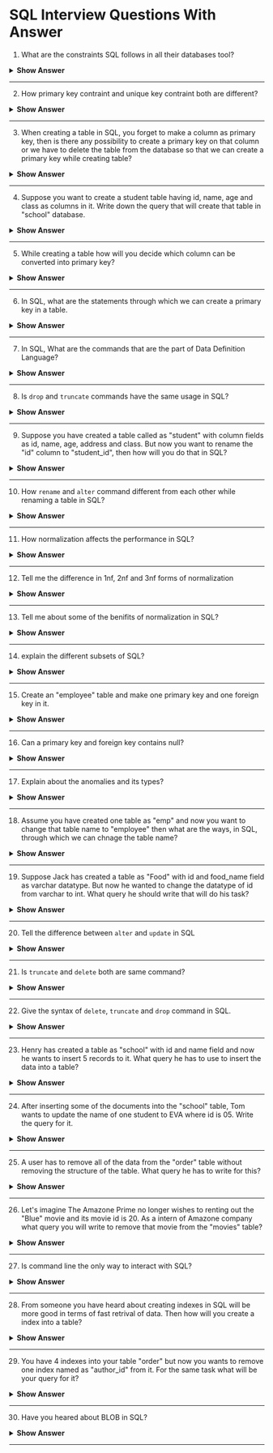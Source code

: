 
# SQL Interview Questions With Answer

1. What are the constraints SQL follows in all their databases tool?

<details><summary> <b>Show Answer</b> </summary> 

> In all the SQL databases there are some constraints like: 
> - not null: This constraint restricts the values that are null from being inserted into columns.
> - unique: This will allow only unique values in the column along with the null value
> - primary key: This constraint allows only those values that are not null and unique.
> - foreign key: This constraint helps in forming the relationship between two or more tables in SQL.
> - index: This constraint helps in improving query performance and fast retrieval of data
> - check: This is used when we have to check if all the data that is being inserted satisfy a condition.

</details>

---

2. How primary key contraint and unique key contraint both are different? 

<details><summary> <b>Show Answer</b> </summary> 

> In a table in SQL, there can be many columns that can be a unique key but only one primary key is allowed on one table. Primary key is a combination of unique key plus null constraint, whereas unique key has only unique constraint and it can be null.

</details>

---

3. When creating a table in SQL, you forget to make a column as primary key, then is there any possibility to create a primary key on that column or we have to delete the table from the database so that we can create a primary key while creating table?

<details><summary> <b>Show Answer</b> </summary> 

> We can add the primary key after the creation of table also, for that we can use the `alter` command that will add the primary key column to an existing table. There is no need to delete the table and recreate again in the database. Just we have to pass a query as:  
```
alter table table_name add primary key(column_name);
```
  
</details>

---

4. Suppose you want to create a student table having id, name, age and class as columns in it. Write down the query that will create that table in "school" database.

<details><summary> <b>Show Answer</b> </summary> 

> 
```
create database school;

use school;

create table school( 
       id int, 
       name varchar(30), 
       age int, 
       class varchar(10)
       );
```

</details>

---

5. While creating a table how will you decide which column can be converted into primary key?

<details><summary> <b>Show Answer</b> </summary> 

> There are set of rules that we can follow while creating a primary key:  
> 1. A column must have unique values.
> 2. A column shouldn't contain any null value.
> 3. Only one primary key can be created for one table.
> 4. Columns that are of type number is recommended for primary key column.

</details>

--- 

6. In SQL, what are the statements through which we can create a primary key in a table.

<details><summary> <b>Show Answer</b> </summary> 

> By using `create table` and `alter table` statements we can create a primary key in a table in SQL. 

</details>

---

7. In SQL, What are the commands that are the part of Data Definition Language?

<details><summary> <b>Show Answer</b> </summary> 

> Data Definition language or DDL commands are used to describe or define the structure of the database objects. In DDL, following are the commands:  
> - create
> - alter
> - drop
> - truncate
> - comment
> - rename 

</details>

---

8. Is `drop` and `truncate` commands have the same usage in SQL?

<details><summary> <b>Show Answer</b> </summary> 

> Both `drop` and `truncate` are the part of DDL commands and also looks similar while deleting records of the table in database. But one major difference between both is that, `drop` deletes all the records from the table as well as the table structure, whereas `truncate` will only deletes all the records from the table but not the table structure. Also drop command can be used to delete the database, whereas truncate cannot be used to delete database.

</details>

---

9. Suppose you have created a table called as "student" with column fields as id, name, age, address and class. But now you want to rename the "id" column to "student_id", then how will you do that in SQL?

<details><summary> <b>Show Answer</b> </summary> 

> Using `alter` command, we can rename the column name.  
```
alter table student 
rename column id to student_id;
```
> Here "id" column name is changed to "student_id" name.
</details>

---

10. How `rename` and `alter` command different from each other while renaming a table in SQL? 

<details><summary> <b>Show Answer</b> </summary> 

> `rename` command and `alter` both have similar working when renaming a table name in SQL except for the syntax. The only difference between both of them are that `rename` cannot be used to rename temporary table, whereas `alter` command can rename a temporary table in SQL.

</details>

---

11. How normalization affects the performance in SQL?

<details><summary> <b>Show Answer</b> </summary> 

> The main point to use the normalization forms in table data is to eliminate repetition of data from it. So one thing we can say that it will guarantees the duplicate free data in the table. But achiving full normalization can affects negitively in the performance. 

</details>

---

12. Tell me the difference in 1nf, 2nf and 3nf forms of normalization

<details><summary> <b>Show Answer</b> </summary> 

> - In 1nf or 1st normal form, the composite attribute are converted into single value attribute. Each column must only have one single data entry in each row. 
> - In 2nf or 2nd normal form, the table should not have any partial dependency means the proper subset of primary key shouldn't determines any non-prime attribute. 
> - In 3nf or 3rd normal form, there should not be any transitive dependency, that means non- prime attribute of the table should not dependent on other non- prime attribute. 

</details>

---

13. Tell me about some of the benifits of normalization in SQL?

<details><summary> <b>Show Answer</b> </summary> 

> - It is used to reduce or remove the duplicates from the data.
> - To optimize storage space.
> - To prevent unwanted deletion of data.
> - To prevent data inconsistency.

</details>

---

14. explain the different subsets of SQL?

<details><summary> <b>Show Answer</b> </summary> 

> In SQL, Most common subsets are DDL, DML, DQL, DCL and TCL. 

> - DDL allows user to `create`, `alter` and `drop` objects of the database.
> - DML allows user to manipulate the data in database using  `insert`, `update` and `delete` commands.
> - DQL allows user to fetch the data from the database using `select` command.
> - DCL commands like `grant` and `revoke` gives or removes permission to the user on the database elements.
> - TCL commands are used to control the data transaction using `commit`, `rollback` and `savepoint`. 

</details>

---

15. Create an "employee" table and make one primary key and one foreign key in it. 

<details><summary> <b>Show Answer</b> </summary> 

> 
```
create table employee(
       emp_id int,
       emp_name varchar(20),
       dept_id int,
       primary key (emp_id),
       foreign key (dept_id) references department(dept_id)
       );
```

</details>

---

16. Can a primary key and foreign key contains null? 

<details><summary> <b>Show Answer</b> </summary> 

> A primary key field in the table cannot contains null as a value. But that is not the case with foreign key. A foreign key is used to stablize a relation between two tables and it can contain null value.

</details>

---

17. Explain about the anomalies and its types?
 
<details><summary> <b>Show Answer</b> </summary> 

> Anomaly generally happens when the database is not constructed well and when the normalization concepts were not applied. There are 3 types of anomalies that causes problem:  
> 1. insertion anomaly: This can happen when we are trying to insert the data into the table and it is not allowed because some data is not present.
> 2. update anomaly: This will happen when we have duplicate data into the table and updating one of those data will not reflects to the other data and the end user has no idea which data is the correct one.
> 3. deletion anomaly: This will happen when deletion of one data will cause other data to be deleted from the table as well.


</details>

---

18. Assume you have created one table as "emp" and now you want to change that table name to "employee" then what are the ways, in SQL, through which we can chnage the table name? 

<details><summary> <b>Show Answer</b> </summary> 

> For changinf the table name in SQL, we can go for `rename` command or `alter` command:    
With `rename`
```
rename table emp to employee;
```
With `alter`
```
alter table emp
rename to employee; 
```

</details>

---

19. Suppose Jack has created a table as "Food" with id and food_name field as varchar datatype. But now he wanted to change the datatype of id from varchar to int. What query he should write that will do his task?

<details><summary> <b>Show Answer</b> </summary> 

> 
```
alter table Food 
modify column id int;
```

</details>

---

20. Tell the difference between `alter` and `update` in SQL 

<details><summary> <b>Show Answer</b> </summary> 

> - The `alter` command is a DDL command, whereas `update` is a DML command
> - The `alter` command is used to perform the operation on the structure level. On the other hand, `update` is used to perform operation on the data level.
> - The `alter` command is used to modify the attribute of table. The `update` command is used to modify the rows of the table.

</details>

---

21. Is `truncate` and `delete` both are same command? 

<details><summary> <b>Show Answer</b> </summary> 

> No, `truncate` is a DDL command, used to delete all the records from the table. Whereas `delete` is a DML command, used to delete the records based on the some condition as well as it can delete all the data from the table as well.

</details>

---

22. Give the syntax of `delete`, `truncate` and `drop` command in SQL.

<details><summary> <b>Show Answer</b> </summary> 

> Syntax of `delete` 
```
delete from table_name where condition;
```
> Syntax of `truncate`
```
truncate table table_name;
```
> Syntax of `drop` 
```
drop table table_name;
```

</details>

---

23. Henry has created a table as "school" with id and name field and now he wants to insert 5 records to it. What query he has to use to insert the data into a table? 

<details><summary> <b>Show Answer</b> </summary> 

> He has to use the `insert` command for inserting the data:  
```
insert into school(id, name) values(01, "Jack");
insert into school(id, name) values(02, "Henry");
insert into school(id, name) values(03, "Tom");
insert into school(id, name) values(04, "Tim");
insert into school(id, name) values(05, "EVE");
```

</details>

---

24. After inserting some of the documents into the "school" table, Tom wants to update the name of one student to EVA where id is 05. Write the query for it.

<details><summary> <b>Show Answer</b> </summary> 

> 
```
update school
set name = "EVA" 
where id = 05;
```

</details>

---

25. A user has to remove all of the data from the "order" table without removing the structure of the table. What query he has to write for this? 

<details><summary> <b>Show Answer</b> </summary> 

> He can use `delete from` statement or `truncate table` statement to delete all the records form the table.
```
delete from order;
truncate table order;
```


</details>

---

26. Let's imagine The Amazone Prime no longer wishes to renting out the "Blue" movie and its movie id is 20. As a intern of Amazone company what query you will write to remove that movie from the "movies" table?

<details><summary> <b>Show Answer</b> </summary> 

>
```
delete from movies where id =20; 
```

</details>

---

27. Is command line the only way to interact with SQL?

<details><summary> <b>Show Answer</b> </summary> 

> No, Command line is one of the ways through which we can interact with SQl, but there are 2 main ways also apart from command line:  
> - using web interface.
> - Through a programming language.

</details>

---

28. From someone you have heard about creating indexes in SQL will be more good in terms of fast retrival of data. Then how will you create a index into a table? 

<details><summary> <b>Show Answer</b> </summary> 

> 
```
alter table Table_name
add index(column_name);
```

</details>

---

29. You have 4 indexes into your table "order" but now you wants to remove one index named as "author_id" from it. For the same task what will be your query for it?

<details><summary> <b>Show Answer</b> </summary> 

> 
```
alter table order
drop index author_id;
```

</details>

---

30. Have you heared about BLOB in SQL?

<details><summary> <b>Show Answer</b> </summary> 

> BLOB is a sub-type of string datatype in SQL and is stands for binary large object. It is used to large amount of data like documents, images, etc.  

</details>

---




